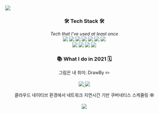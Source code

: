 <br />
<img src=https://capsule-render.vercel.app/api?type=transparent&text=KunVeloper_😉&fontColor=004070&desc=개발자들의%20개발자가%20되고싶은%20이건호%20입니다!&descAlign=42&descAlignY=95 />
<br />
<div align="center">
  <h3>🛠 Tech Stack 🛠</h3>
  <i>Tech that I've used at least once</i>
  <div>
    <img src="https://img.shields.io/badge/Python-1e415e?style=flat&logo=Python&logoColor=white"/>
    <img src="https://img.shields.io/badge/C-5f92c6?style=flat&logo=C&logoColor=white"/>
    <img src="https://img.shields.io/badge/C++-005694?style=flat&logo=C%2b%2b&logoColor=white"/>
    <img src="https://img.shields.io/badge/React-46caf3?style=flat&logo=React&logoColor=white"/>
    <img src="https://img.shields.io/badge/Javascript-ebd519?style=flat&logo=Javascript&logoColor=white&fontColor=white"/>
    <img src="https://img.shields.io/badge/HTML5-d84b26?style=flat&logo=html5&logoColor=white"/>
    <img src="https://img.shields.io/badge/CSS3-148bc8?style=flat&logo=css3&logoColor=white"/>
  </div>
  <div>
    <img src="https://img.shields.io/badge/Prisma-27313f?style=flat&logo=prisma&logoColor=white"/>
    <img src="https://img.shields.io/badge/ApolloGraphQL-a300f0?style=flat&logo=apollographql&logoColor=white"/>
    <img src="https://img.shields.io/badge/Kubernetes-2e67d9?style=flat&logo=kubernetes&logoColor=white"/>
    <img src="https://img.shields.io/badge/SQlite3-8dd1e4?style=flat&logo=sqlite&logoColor=white"/>
  </div>
</div>
<div align="center">
<h3> 📚 What I do in 2021 🗓 </h3>
  <div display=flex>
    <p>그림은 내 취미: DrawBy ✏️</p>
    <a href="https://github.com/kunholee98/DrawBy">
      <img src="https://img.shields.io/badge/Backend-6e61c3?style=flat&logo&logoColor=white"/>
    </a>
    <a href="https://github.com/kunholee98/DrawBy-web">
      <img src="https://img.shields.io/badge/Frontend-e775a6?style=flat&logo&logoColor=white"/>
    </a>
  </div>
  <div display=flex>
    <p>클라우드 네이티브 환경에서 네트워크 지연시간 기반 쿠버네티스 스케쥴링 🕸</p>
    <a href="https://github.com/kunholee98/k8s-scheduling-based-on-networking-latency-in-cloud-native-computing-platform">
      <img src="https://img.shields.io/badge/K8S_Scheduler-8dd1e4?style=flat&logo=&logoColor=white"/>
    </a>
  </div>
</div>
<!--
**kunholee98/kunholee98** is a ✨ _special_ ✨ repository because its `README.md` (this file) appears on your GitHub profile.

Here are some ideas to get you started:

- 🔭 I’m currently working on ...
- 🌱 I’m currently learning ...
- 👯 I’m looking to collaborate on ...
- 🤔 I’m looking for help with ...
- 💬 Ask me about ...
- 📫 How to reach me: ...
- 😄 Pronouns: ...
- ⚡ Fun fact: ...
-->

